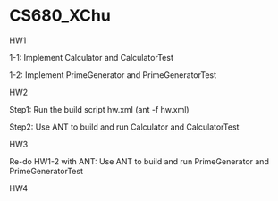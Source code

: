 # CS680_XChu
HW1

  1-1: Implement Calculator and CalculatorTest
  
  1-2: Implement PrimeGenerator and PrimeGeneratorTest
  
HW2

  Step1: Run the build script hw.xml (ant -f hw.xml)
  
  Step2: Use ANT to build and run Calculator and CalculatorTest
  
HW3

  Re-do HW1-2 with ANT: Use ANT to build and run PrimeGenerator and PrimeGeneratorTest
  
HW4
  
